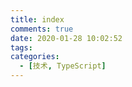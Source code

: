 ```yaml
---
title: index
comments: true
date: 2020-01-28 10:02:52
tags:
categories:
  - [技术, TypeScript]
---
```

